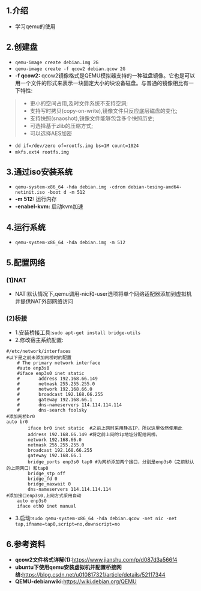 ## 1.介绍
* 学习qemu的使用

## 2.创建盘
* ```qemu-image create debian.img 2G```
* ```qemu-image create -f qcow2 debian.qcow 2G```
* **-f qcow2:** qcow2镜像格式是QEMU模拟器支持的一种磁盘镜像。它也是可以用一个文件的形式来表示一块固定大小的块设备磁盘。与普通的镜像相比有一下特性:
> * 更小的空间占用,及时文件系统不支持空洞;
> * 支持写时拷贝(copy-on-write),镜像文件只反应底层磁盘的变化;
> * 支持快照(snaoshot),镜像文件能够包含多个快照历史;
> * 可选择基于zlib的压缩方式;
> * 可以选择AES加密
* ```dd if=/dev/zero of=rootfs.img bs=1M count=1024```
* ```mkfs.ext4 rootfs.img```

## 3.通过iso安装系统
* ```qemu-system-x86_64 -hda debian.img -cdrom debian-tesing-amd64-netinit.iso -boot d -m 512```
* **-m 512:** 运行内存
* **-enabel-kvm:** 启动kvm加速
## 4.运行系统
* ```qemu-system-x86_64 -hda debian.img -m 512```

## 5.配置网络
### (1)NAT
* NAT:默认情况下,qemu调用-nic和-user选项将单个网络适配器添加到虚拟机并提供NAT外部网络访问
### (2)桥接
* 1.安装桥接工具:```sudo apt-get install bridge-utils```
* 2.修改宿主系统配置:
```
#/etc/network/interfaces
#以下是之前未添加网桥时的配置
    # The primary network interface
    #auto enp3s0
    #iface enp3s0 inet static
    #       address 192.168.66.149
    #       netmask 255.255.255.0
    #       network 192.168.66.0
    #       broadcast 192.168.66.255
    #       gateway 192.168.66.1
    #       dns-nameservers 114.114.114.114
    #       dns-search foolsky
#添加网桥br0
auto br0
        iface br0 inet static  #之前上网时采用静态IP，所以这里依然使用此
        address 192.168.66.149 #将之前上网的ip地址分配给网桥。
        network 192.168.66.0
        netmask 255.255.255.0
        broadcast 192.168.66.255
        gateway 192.168.66.1
        bridge_ports enp3s0 tap0 #为网桥添加两个接口，分别是enp3s0（之前默认的上网网口）和tap0
        bridge_stp off
        bridge_fd 0
        bridge_maxwait 0
        dns-nameservers 114.114.114.114
#添加接口enp3s0,上网方式采用自动
    auto enp3s0
    iface eth0 inet manual
```
* 3.启动:```sudo qemu-system-x86_64 -hda debian.qcow -net nic -net tap,ifname=tap0,script=no,downscript=no```

## 6.参考资料
* **qcow2文件格式详解(1):**<https://www.jianshu.com/p/d087d3a566f4>
* **ubuntu下使用qemu安装虚拟机并配置桥接网络:**<https://blog.csdn.net/u010817321/article/details/52117344>
* **QEMU-debianwiki:**<https://wiki.debian.org/QEMU>
